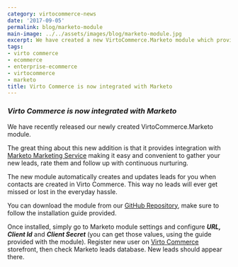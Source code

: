 ```yaml
---
category: virtocommerce-news
date: '2017-09-05'
permalink: blog/marketo-module
main-image: ../../assets/images/blog/marketo-module.jpg
excerpt: We have created a new VirtoCommerce.Marketo module which provides integration with https://marketo.com Marketing Service, allowing more effective work with clients, to create and update leads.
tags:
- virto commerce
- ecommerce
- enterprise-ecommerce
- virtocommerce
- marketo
title: Virto Commerce is now integrated with Marketo
---
```

### <dfn>Virto Commerce is now integrated with Marketo</dfn>

We have recently released our newly created VirtoCommerce.Marketo module. 

The great thing about this new addition is that it provides integration with [Marketo Marketing Service](https://marketo.com) making it easy and convenient to gather your new leads, rate them and follow up with continuous nurturing.

The new module automatically creates and updates leads for you when contacts are created in Virto Commerce. This way no leads will ever get missed or lost in the everyday hassle. 

You can download the module from our [GitHub Repository](https://github.com/VirtoCommerce/vc-module-marketo), make sure to follow the installation guide provided.

Once installed, simply go to Marketo module settings and configure <strong>*URL, Client Id*</strong> and <strong>*Client Secret*</strong> (you can get those values, using the guide provided with the module). Register new user on <a href="{{ 'https://virtocommerce.com/b2b-ecommerce-platform' | absolute_url }}">Virto Commerce</a> storefront, then check Marketo leads database. New leads should appear there.
